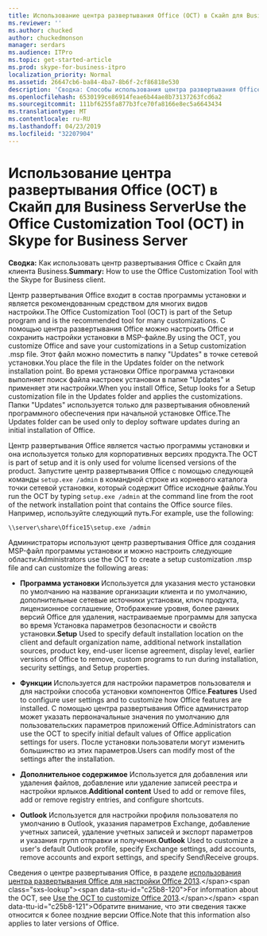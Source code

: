 ```yaml
---
title: Использование центра развертывания Office (OCT) в Скайп для Business Server
ms.reviewer: ''
ms.author: chucked
author: chuckedmonson
manager: serdars
ms.audience: ITPro
ms.topic: get-started-article
ms.prod: skype-for-business-itpro
localization_priority: Normal
ms.assetid: 26647cb6-ba84-4ba7-8b6f-2cf86818e530
description: 'Сводка: Способы использования центра развертывания Office с Скайп для клиента Business.'
ms.openlocfilehash: 6530199ce86914feae6b44ae8b73137263fcd6a2
ms.sourcegitcommit: 111bf6255fa877b3fce70fa8166e8ec5a6643434
ms.translationtype: MT
ms.contentlocale: ru-RU
ms.lasthandoff: 04/23/2019
ms.locfileid: "32207904"
---
```

# <a name="use-the-office-customization-tool-oct-in-skype-for-business-server"></a><span data-ttu-id="c25b8-103">Использование центра развертывания Office (OCT) в Скайп для Business Server</span><span class="sxs-lookup"><span data-stu-id="c25b8-103">Use the Office Customization Tool (OCT) in Skype for Business Server</span></span>
 
<span data-ttu-id="c25b8-104">**Сводка:** Как использовать центр развертывания Office с Скайп для клиента Business.</span><span class="sxs-lookup"><span data-stu-id="c25b8-104">**Summary:** How to use the Office Customization Tool with the Skype for Business client.</span></span>
  
<span data-ttu-id="c25b8-105">Центр развертывания Office входит в состав программы установки и является рекомендованным средством для многих видов настройки.</span><span class="sxs-lookup"><span data-stu-id="c25b8-105">The Office Customization Tool (OCT) is part of the Setup program and is the recommended tool for many customizations.</span></span> <span data-ttu-id="c25b8-106">С помощью центра развертывания Office можно настроить Office и сохранить настройки установки в MSP-файле.</span><span class="sxs-lookup"><span data-stu-id="c25b8-106">By using the OCT, you customize Office and save your customizations in a Setup customization .msp file.</span></span> <span data-ttu-id="c25b8-107">Этот файл можно поместить в папку "Updates" в точке сетевой установки.</span><span class="sxs-lookup"><span data-stu-id="c25b8-107">You place the file in the Updates folder on the network installation point.</span></span> <span data-ttu-id="c25b8-108">Во время установки Office программа установки выполняет поиск файла настроек установки в папке "Updates" и применяет эти настройки.</span><span class="sxs-lookup"><span data-stu-id="c25b8-108">When you install Office, Setup looks for a Setup customization file in the Updates folder and applies the customizations.</span></span> <span data-ttu-id="c25b8-109">Папки "Updates" используется только для развертывания обновлений программного обеспечения при начальной установке Office.</span><span class="sxs-lookup"><span data-stu-id="c25b8-109">The Updates folder can be used only to deploy software updates during an initial installation of Office.</span></span>
  
<span data-ttu-id="c25b8-110">Центр развертывания Office является частью программы установки и она используется только для корпоративных версиях продукта.</span><span class="sxs-lookup"><span data-stu-id="c25b8-110">The OCT is part of setup and it is only used for volume licensed versions of the product.</span></span> <span data-ttu-id="c25b8-111">Запустите центр развертывания Office с помощью следующей команды `setup.exe /admin` в командной строке из корневого каталога точки сетевой установки, который содержит Office исходные файлы.</span><span class="sxs-lookup"><span data-stu-id="c25b8-111">You run the OCT by typing  `setup.exe /admin` at the command line from the root of the network installation point that contains the Office source files.</span></span> <span data-ttu-id="c25b8-112">Например, используйте следующий путь.</span><span class="sxs-lookup"><span data-stu-id="c25b8-112">For example, use the following:</span></span>
  
 ```
\\server\share\Office15\setup.exe /admin
```
  
<span data-ttu-id="c25b8-113">Администраторы используют центр развертывания Office для создания MSP-файл программы установки и можно настроить следующие области:</span><span class="sxs-lookup"><span data-stu-id="c25b8-113">Administrators use the OCT to create a setup customization .msp file and can customize the following areas:</span></span>
  
- <span data-ttu-id="c25b8-114">**Программа установки** Используется для указания место установки по умолчанию на название организации клиента и по умолчанию, дополнительные сетевые источники установки, ключ продукта, лицензионное соглашение, Отображение уровня, более ранних версий Office для удаления, настраиваемые программы для запуска во время Установка параметров безопасности и свойств установки.</span><span class="sxs-lookup"><span data-stu-id="c25b8-114">**Setup** Used to specify default installation location on the client and default organization name, additional network installation sources, product key, end-user license agreement, display level, earlier versions of Office to remove, custom programs to run during installation, security settings, and Setup properties.</span></span>
    
- <span data-ttu-id="c25b8-115">**Функции** Используется для настройки параметров пользователя и для настройки способа установки компонентов Office.</span><span class="sxs-lookup"><span data-stu-id="c25b8-115">**Features** Used to configure user settings and to customize how Office features are installed.</span></span> <span data-ttu-id="c25b8-116">С помощью центра развертывания Office администратор может указать первоначальные значения по умолчанию для пользовательских параметров приложений Office.</span><span class="sxs-lookup"><span data-stu-id="c25b8-116">Administrators can use the OCT to specify initial default values of Office application settings for users.</span></span> <span data-ttu-id="c25b8-117">После установки пользователи могут изменить большинство из этих параметров.</span><span class="sxs-lookup"><span data-stu-id="c25b8-117">Users can modify most of the settings after the installation.</span></span>
    
- <span data-ttu-id="c25b8-118">**Дополнительное содержимое** Используется для добавления или удаления файлов, добавление или удаление записей реестра и настройки ярлыков.</span><span class="sxs-lookup"><span data-stu-id="c25b8-118">**Additional content** Used to add or remove files, add or remove registry entries, and configure shortcuts.</span></span>
    
- <span data-ttu-id="c25b8-119">**Outlook** Используется для настройки профиля пользователя по умолчанию в Outlook, указания параметров Exchange, добавление учетных записей, удаление учетных записей и экспорт параметров и указания групп отправки и получения.</span><span class="sxs-lookup"><span data-stu-id="c25b8-119">**Outlook** Used to customize a user's default Outlook profile, specify Exchange settings, add accounts, remove accounts and export settings, and specify Send\Receive groups.</span></span>
    
<span data-ttu-id="c25b8-120">Сведения о центре развертывания Office, в разделе [использования центра развертывания Office для настройки Office 2013](https://docs.microsoft.com/previous-versions/office/office-2013-resource-kit/cc179132(v=office.15)).</span><span class="sxs-lookup"><span data-stu-id="c25b8-120">For information about the OCT, see [Use the OCT to customize Office 2013](https://docs.microsoft.com/previous-versions/office/office-2013-resource-kit/cc179132(v=office.15)).</span></span> <span data-ttu-id="c25b8-121">Обратите внимание, что эти сведения также относится к более поздние версии Office.</span><span class="sxs-lookup"><span data-stu-id="c25b8-121">Note that this information also applies to later versions of Office.</span></span>
  

